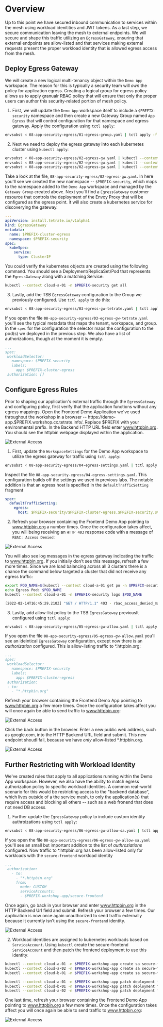 # Overview
Up to this point we have secured inbound communication to services within the mesh using workload idenitities and JWT tokens.  As a last step, we secure communication leaving the mesh to external endpoints.  We will secure and shape this traffic utilizing an `EgressGateway`, ensuring that external endpoints are allow-listed and that services making external requests present the proper workload identity that is allowed egress access from the mesh.

## Deploy Egress Gateway
We will create a new logical multi-tenancy object within the `Demo App` workspace.  The reason for this is typically a security team will *own* the policy for application egress.  Creating a logical group for egress policy allows us to apply granualr RBAC policy that will ensure that only the proper users can author this security-related portion of mesh policy.

1. First, we will update the `Demo App` workspace itself to include a `$PREFIX-security` namespace and then create a new Gateway Group named `App Egress` that will control configuration for that namespace and egress gateway.  Apply the configuration using `tctl apply`:

```bash
envsubst < 08-app-security-egress/01-egress-group.yaml | tctl apply -f -
```

2. Next we need to deploy the egress gateway into each kubernetes cluster using `kubectl apply`:

```bash
envsubst < 08-app-security-egress/02-egress-gw.yaml | kubectl --context cloud-a-01 apply -f - 
envsubst < 08-app-security-egress/02-egress-gw.yaml | kubectl --context cloud-a-02 apply -f - 
envsubst < 08-app-security-egress/02-egress-gw.yaml | kubectl --context cloud-b-01 apply -f - 
```

Take a look at the file, `08-app-security-egress/02-egress-gw.yaml`.  In here you'll see we created the new namespace -- `$PREFIX-security`, which maps to the namespace added to the `Demo App` workspace and managed by the `Gateway Group` created above.  Next you'll find a `EgressGateway` customer resource that controls the deployment of the Envoy Proxy that will be configured as the egress point.  It will also create a kubernetes service for discoverying the gateway.

```yaml
---
apiVersion: install.tetrate.io/v1alpha1
kind: EgressGateway
metadata:
  name: $PREFIX-cluster-egress
  namespace: $PREFIX-security
spec:
  kubeSpec:
    service:
      type: ClusterIP
```

You could verify the kubernetes objects are created using the following command.  You should see a Deployment/ReplicaSet/Pod that represents the `EgressGateway` along with a matching Service:

```bash
kubectl --context cloud-a-01 -n $PREFIX-security get all 
```

3. Lastly, add the TSB `EgressGateway` configuration to the Group we previously configured.  Use `tctl apply` to do this:

```bash
envsubst < 08-app-security-egress/03-egress-gw-tetrate.yaml | tctl apply -f - 
```
 If you open the file `08-app-security-egress/03-egress-gw-tetrate.yaml` you'll see the typical metadata that maps the tenant, workspace, and group.  In the `spec` for the configuration the selector maps the configuration to the pod(s) we deployed in the previous step.  We also have a list of authorizations, though at the moment it is empty.

 ```yaml
...
spec:
  workloadSelector:
    namespace: $PREFIX-security 
    labels:
      app: $PREFIX-cluster-egress
  authorization: []
 ```

## Configure Egress Rules
Prior to shaping our application's external traffic through the `EgressGateway` and configuring policy, first verify that the application functions without any egress mappings.  Open the Frontend Demo Application we've used throughout the workshop in a browser -- https://demo-app.$PREFIX.workshop.cx.tetrate.info/.  Replace $PREFIX with your environmental prefix.  In the Backend HTTP URL field enter www.httpbin.org.  You should see the httpbin webpage displayed within the application.

![External Access](../docs/08-egress-1.png)

1. First, update the `WorkspaceSettings` for the Demo App workspace to utilize the egress gateway for traffic using `tctl apply`:

```bash
envsubst < 08-app-security-egress/04-egress-settings.yaml | tctl apply -f - 
```

Inspect the file `08-app-security-egress/04-egress-settings.yaml`.  This configuration builds off the settings we used in previous labs.  The notable addition is that an egress host is specified in the `defaultTrafficSetting` fragment

```yaml
spec:
  defaultTrafficSetting:
    egress:
      host: $PREFIX-security/$PREFIX-cluster-egress.$PREFIX-security.svc.cluster.local
```

2. Refresh your browser containing the Frontend Demo App pointing to www.httpbin.org a number times.  Once the configuration takes affect, you will being receiving an `HTTP 403` response code with a message of `RBAC: Access Denied`:

![External Access](../docs/08-egress-2.png)

You will also see log messages in the egress gateway indicating the traffic to www.httpbin.org.  If you initially don't see this message, refresh a few more times.  Since we are load balancing across all 3 clusters there is a chance the command below targeted a cluster that did not receive any egress traffic:

```bash
export POD_NAME=$(kubectl --context cloud-a-01 get po -n $PREFIX-security -l istio=egressgateway --output=jsonpath='{.items[].metadata.name}') 
echo Egress Pod: $POD_NAME
kubectl --context cloud-a-01 -n $PREFIX-security logs $POD_NAME 
```

```bash
[2022-02-14T16:45:29.210Z] "GET / HTTP/1.1" 403 - rbac_access_denied_matched_policy[none] - "-" 0 19 0 - "172.41.3.113" "Go-http-client/1.1" "37535f88-2e56-4d40-8ba3-bf0a119f5dac" "www.httpbin.org" "-" - - 172.41.3.116:15443 172.41.3.113:57500 outbound_.15443_._.demo-cluster-egress.demo-security.svc.cluster.local -
```

3. Lastly, add allow-list policy to the TSB `EgressGateway` previouslt configured using `tctl apply`:

```bash
envsubst < 08-app-security-egress/05-egress-gw-allow.yaml | tctl apply -f - 
```
 If you open the file `08-app-security-egress/05-egress-gw-allow.yaml` you'll see an ideintical `EgressGateway` configuration, except now there is an *authorization* configured.  This is allow-listing traffic to *.httpbin.org:

 ```yaml
...
spec:
  workloadSelector:
    namespace: $PREFIX-security 
    labels:
      app: $PREFIX-cluster-egress
  authorization:
  - to:
    - "*.httpbin.org"
 ```

Refresh your browser containing the Frontend Demo App pointing to www.httpbin.org a few more times.  Once the configuration takes affect you will once again be able to send traffic to www.httpbin.org:

![External Access](../docs/08-egress-1.png)

Click the back button in the browser.  Enter a new public web address, such as google.com, into the HTTP Backend URL field and submit.  This new endpoint shoudl fail, because we have *only* allow-listed *.httpbin.org.

![External Access](../docs/08-egress-3.png)

## Further Restricting with Workload Identity
We've created rules that apply to all applications running within the Demo App workspace.  However, we also have the ability to match egress authorization policy to specific workload identities.  A common real-world scenario for this would be restricting access to the "backend database", which lives outside of a the service mesh, to only the application(s) that require access and blocking all others -- such as a web fronend that does not need DB access.

1. Further update the `EgressGateway` policy to include custom identity authroizations using `tctl apply`:

```bash
envsubst < 08-app-security-egress/06-egress-gw-allow-sa.yaml | tctl apply -f - 
```
 If you open the file `08-app-security-egress/06-egress-gw-allow-sa.yaml` you'll see an small but important addition to the list of *authroziations* configured.  Now traffic to *.httpbin.org has been allow-listed only for workloads with the `secure-frontend` workload identity

 ```yaml
...
  authorization:
    - to:
      - "*.httpbin.org"
      from:
        mode: CUSTOM
        serviceAccounts:
        - $PREFIX-workshop-app/secure-frontend
 ```

Once again, go back in your browser and enter www.httpbin.org in the HTTP Backend Url field and submit.  Refresh your browser a few times.  Our application is now once again unauthorized to send traffic externally because it currently isn't using the `secure-frontend` identity.

![External Access](../docs/08-egress-4.png)


2. Workload identities are assigned to kubernetes workloads based on `ServiceAccount`.  Using `kubectl` create the secure-frontend `ServiceAccount` and then patch the frontend deployment to use this identity:

```bash
kubectl --context cloud-a-01 -n $PREFIX-workshop-app create sa secure-frontend
kubectl --context cloud-a-02 -n $PREFIX-workshop-app create sa secure-frontend
kubectl --context cloud-b-01 -n $PREFIX-workshop-app create sa secure-frontend

kubectl --context cloud-a-01 -n $PREFIX-workshop-app patch deployment frontend --patch-file 08-app-security-egress/07-app-patch.yaml --type merge
kubectl --context cloud-b-01 -n $PREFIX-workshop-app patch deployment frontend --patch-file 08-app-security-egress/07-app-patch.yaml --type merge
kubectl --context cloud-a-02 -n $PREFIX-workshop-app patch deployment frontend --patch-file 08-app-security-egress/07-app-patch.yaml --type merge
```

One last time, refresh your browser containing the Frontend Demo App pointing to www.httpbin.org a few more times.  Once the configuration takes affect you will once again be able to send traffic to www.httpbin.org:

![External Access](../docs/08-egress-1.png)